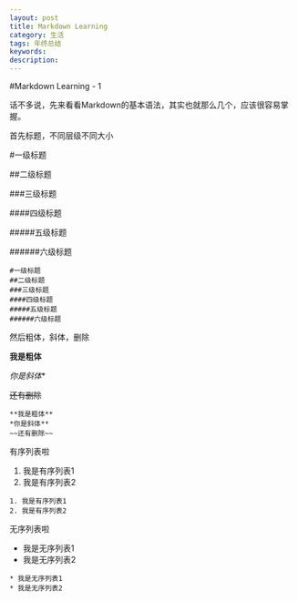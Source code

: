 ```yaml
---
layout: post
title: Markdown Learning
category: 生活
tags: 年终总结
keywords:
description:
---
```


#Markdown Learning - 1

话不多说，先来看看Markdown的基本语法，其实也就那么几个，应该很容易掌握。

首先标题，不同层级不同大小

#一级标题

##二级标题

###三级标题

####四级标题

#####五级标题

######六级标题

```
#一级标题
##二级标题
###三级标题
####四级标题
#####五级标题
######六级标题
```

然后粗体，斜体，删除

**我是粗体**

*你是斜体**

~~还有删除~~

```
**我是粗体**
*你是斜体**
~~还有删除~~
```

有序列表啦

1. 我是有序列表1
2. 我是有序列表2
```
1. 我是有序列表1
2. 我是有序列表2
```

无序列表啦

* 我是无序列表1
* 我是无序列表2
```
* 我是无序列表1
* 我是无序列表2
```